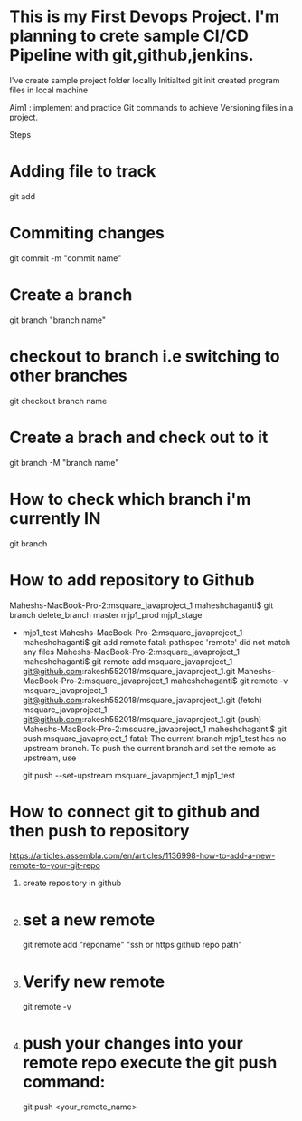 # This is my First Devops Project. I'm planning to crete sample CI/CD Pipeline with git,github,jenkins.

I've create sample project folder locally
Initialted git init
created program files in local machine

Aim1 : implement and practice Git commands to achieve Versioning files in a project.

Steps

# Adding file to track
git add  
# Commiting changes
git commit -m "commit name"
# Create a branch
git branch "branch name"
# checkout to branch i.e switching to other branches
git checkout branch name
# Create a brach and check out to it
git branch -M "branch name"  
# How to check which branch i'm currently IN
git branch
# How to add repository to Github

Maheshs-MacBook-Pro-2:msquare_javaproject_1 maheshchaganti$ git branch
  delete_branch
  master
  mjp1_prod
  mjp1_stage
* mjp1_test
Maheshs-MacBook-Pro-2:msquare_javaproject_1 maheshchaganti$ git add remote 
fatal: pathspec 'remote' did not match any files
Maheshs-MacBook-Pro-2:msquare_javaproject_1 maheshchaganti$ git remote add msquare_javaproject_1 git@github.com:rakesh552018/msquare_javaproject_1.git
Maheshs-MacBook-Pro-2:msquare_javaproject_1 maheshchaganti$ git remote -v
msquare_javaproject_1	git@github.com:rakesh552018/msquare_javaproject_1.git (fetch)
msquare_javaproject_1	git@github.com:rakesh552018/msquare_javaproject_1.git (push)
Maheshs-MacBook-Pro-2:msquare_javaproject_1 maheshchaganti$ git push msquare_javaproject_1
fatal: The current branch mjp1_test has no upstream branch.
To push the current branch and set the remote as upstream, use

    git push --set-upstream msquare_javaproject_1 mjp1_test
# How to connect git to github and then push to repository
https://articles.assembla.com/en/articles/1136998-how-to-add-a-new-remote-to-your-git-repo

1. create repository in github
2. # set a new remote
   git remote add "reponame" "ssh or https github repo path"
3. # Verify new remote
   git remote -v
4. # push your changes into your remote repo execute the git push <remote> <branch> command:
   git push <your_remote_name> <branch name>

   




